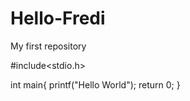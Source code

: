 # Hello-Fredi
My first repository

#include<stdio.h>


int main{
    printf("Hello World");
return 0;
}
